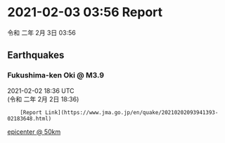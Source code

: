 # 2021-02-03 03:56 Report
令和 二年 2月 3日 03:56

## Earthquakes
### Fukushima-ken Oki @ M3.9
2021-02-02 18:36 UTC  
        (令和 二年 2月 2日 18:36)
  
        [Report Link](https://www.jma.go.jp/en/quake/20210202093941393-02183648.html)  
[epicenter @ 50km](https://www.google.com/maps/place/37°42'00%22+141°48'00%22/@37.7,141.8,17z/data=!3m1!4b1!4m5!3m4!1s0x0:0x0!8m2!3d37.7!4d141.8)